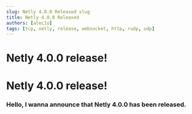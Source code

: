 ```yaml
---
slug: Netly 4.0.0 Released slug
title: Netly 4.0.0 Released
authors: [alec1o]
tags: [tcp, netly, release, websocket, http, rudp, udp]
---
```


# Netly 4.0.0 release!

<!-- truncate -->

# Netly 4.0.0 release!

### Hello, I wanna announce that Netly 4.0.0 has been released.